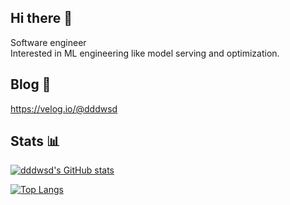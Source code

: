 ## Hi there 👋

Software engineer <br>
Interested in ML engineering like model serving and optimization.

## Blog 📃
https://velog.io/@dddwsd

## Stats 📊 
[![dddwsd's GitHub stats](https://github-readme-stats.vercel.app/api?username=quswotmd5)](https://github.com/anuraghazra/github-readme-stats)

[![Top Langs](https://github-readme-stats.vercel.app/api/top-langs/?username=dddwsd&layout=compact)](https://github.com/anuraghazra/github-readme-stats)


<!--
**dddwsd/dddwsd** is a ✨ _special_ ✨ repository because its `README.md` (this file) appears on your GitHub profile.

Here are some ideas to get you started:

- 🔭 I’m currently working on ...
- 🌱 I’m currently learning ...
- 👯 I’m looking to collaborate on ...
- 🤔 I’m looking for help with ...
- 💬 Ask me about ...
- 📫 How to reach me: ...
- 😄 Pronouns: ...
-  Fun fact: ...
-->
